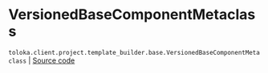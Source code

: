 # VersionedBaseComponentMetaclass
`toloka.client.project.template_builder.base.VersionedBaseComponentMetaclass` | [Source code](https://github.com/Toloka/toloka-kit/blob/v1.2.1/src/client/project/template_builder/base.py#L168)

